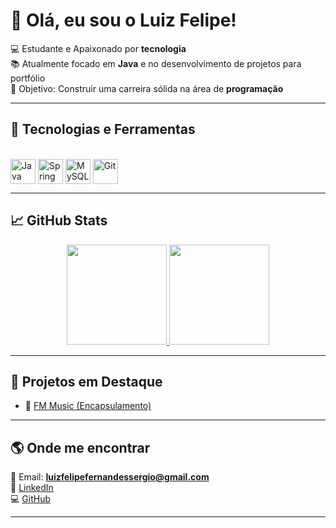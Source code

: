 # 👋 Olá, eu sou o Luiz Felipe!  

💻 Estudante e Apaixonado por **tecnologia**  
📚 Atualmente focado em **Java** e no desenvolvimento de projetos para portfólio  
🎯 Objetivo: Construir uma carreira sólida na área de **programação**  

---

## 🚀 Tecnologias e Ferramentas
<div style="display: inline_block"><br>
  <img align="center" alt="Java" height="40" width="40" src="https://cdn.jsdelivr.net/gh/devicons/devicon/icons/java/java-original.svg" />
  <img align="center" alt="Spring" height="40" width="40" src="https://cdn.jsdelivr.net/gh/devicons/devicon/icons/spring/spring-original.svg" />
  <img align="center" alt="MySQL" height="40" width="40" src="https://cdn.jsdelivr.net/gh/devicons/devicon/icons/mysql/mysql-original.svg" />
  <img align="center" alt="Git" height="40" width="40" src="https://cdn.jsdelivr.net/gh/devicons/devicon/icons/git/git-original.svg" />
</div>  

---

## 📈 GitHub Stats
<div align="center">
  <a href="https://github.com/luizflfelipe">
    <img height="160em" src="https://github-readme-stats.vercel.app/api?username=luizflfelipe&show_icons=true&theme=radical"/>
    <img height="160em" src="https://github-readme-stats.vercel.app/api/top-langs/?username=luizflfelipe&layout=compact&langs_count=7&theme=radical"/>
  </a>
</div>

---

## 📌 Projetos em Destaque
- 🔹 [FM Music (Encapsulamento)](https://github.com/luizflfelipe/FM-Music)  

---

## 🌎 Onde me encontrar
📧 Email: **luizfelipefernandessergio@gmail.com**  
🔗 [LinkedIn](https://www.linkedin.com/in/luiz-felipe-fernandes-sergio/)  
💻 [GitHub](https://github.com/luizflfelipe)  

---
